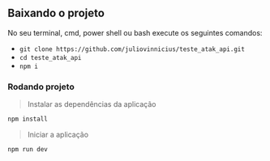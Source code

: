 ## Baixando o projeto
No seu terminal, cmd, power shell ou bash execute os seguintes comandos:
- `git clone https://github.com/juliovinnicius/teste_atak_api.git`
- `cd teste_atak_api`
- `npm i`

### Rodando projeto
> Instalar as dependências da aplicação
```bash
npm install
```

> Iniciar a aplicação
```bash
npm run dev
```
